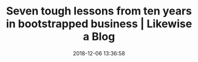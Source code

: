 ---
date: 2018-12-06 13:36:58
link:
  source: pocket
  source_url: https://getpocket.com
  text: Seven tough lessons from ten years in bootstrapped business | Likewise a Blog
  url: https://likewise.am/2018/12/01/seven-tough-lessons-from-ten-years-in-bootstrapped-business/
slug: seven-tough-lessons-from-ten-years-in-bootstrapped-business-likewise-a-blog
source: pocket
title: Seven tough lessons from ten years in bootstrapped business | Likewise a Blog
---